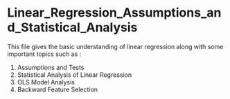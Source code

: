 # Linear_Regression_Assumptions_and_Statistical_Analysis
This file gives the basic understanding of linear regression along with some important topics such as :

1. Assumptions and Tests
2. Statistical Analysis of Linear Regression
3. OLS Model Analysis
4. Backward Feature Selection
